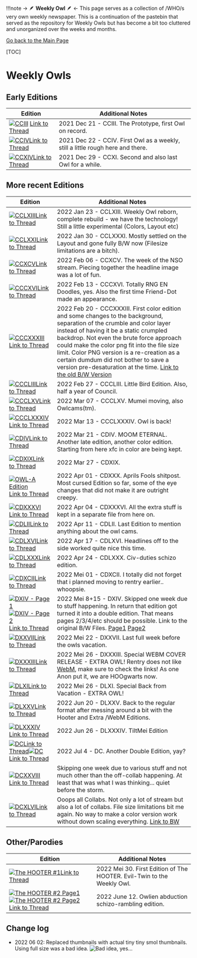 !!!note -> 🪶  **Weekly Owl**  🪶 <-
    This page serves as a collection of /WHO/s very own weekly newspaper. This is a continuation of the pastebin that served as the repository for Weekly Owls but has become a bit too cluttered and unorganized over the weeks and months.

[Go back to the Main Page](https://rentry.org/ei9vd)

[TOC]


# Weekly Owls
## Early Editions
Edition|Additional Notes
------|------
[![CCIII](https://files.catbox.moe/dejuy9.jpg)](https://files.catbox.moe/62ff0u.png) [Link to Thread](https://boards.4channel.org/vt/thread/15071400#p15072817)| 2021 Dec 21	-	CCIII. The Prototype, first Owl on record.
[![CCIV](https://files.catbox.moe/upbjls.jpg)](https://files.catbox.moe/f9s71p.png)[Link to Thread](https://boards.4channel.org/vt/thread/15077461#p15110932)| 2021 Dec 22	-	CCIV. First Owl as a weekly, still a little rough here and there.
[![CCXIV](https://files.catbox.moe/94ktbl.jpg)](https://files.catbox.moe/ut66rs.png)[Link to Thread](https://boards.4channel.org/vt/thread/15449514#p15469696)| 2021 Dec 29	-	CCXI. Second and also last Owl for a while.

## More recent Editions
Edition|Additional Notes
------|------
[![CCLXIII](https://files.catbox.moe/rq4b4c.jpg)](https://files.catbox.moe/xkpmag.png)[Link to Thread](https://boards.4channel.org/vt/thread/16922980#16931490)| 2022 Jan 23	-	CCLXIII. Weekly Owl reborn, complete rebuild - we have the technology! Still a little experimental (Colors, Layout etc)
[![CCLXXI](https://files.catbox.moe/chpbkn.jpg)](https://files.catbox.moe/4pwo0v.png)[Link to Thread](https://boards.4channel.org/vt/thread/17414083#No.17424327)| 2022 Jan 30	-	CCLXXXI. Mostly settled on the Layout and gone fully B/W now (Filesize limitations are a bitch).
[![CCXCV](https://files.catbox.moe/j0k8su.jpg)](https://files.catbox.moe/fggu7z.png)[Link to Thread](https://boards.4channel.org/vt/thread/17800271#17809196)| 2022 Feb 06	-	CCXCV. The week of the NSO stream. Piecing together the headline image was a lot of fun.
[![CCCXVI](https://files.catbox.moe/vqiqka.jpg)](https://files.catbox.moe/d82aw3.png)[Link to Thread](https://boards.4channel.org/vt/thread/18326983#p18339045)| 2022 Feb 13	-	CCCXVI. Totally RNG EN Doodles, yes. Also the first time Friend-Dot made an appearance.
[![CCCXXXIII](https://files.catbox.moe/h8w89f.jpg)](https://files.catbox.moe/2s2g3v.png)[Link to Thread](https://boards.4channel.org/vt/thread/18765723#p18772868)| 2022 Feb 20	-	CCCXXXIII. First color edition and some changes to the background, separation of the crumble and color layer instead of having it be a static crumpled backdrop. Not even the brute force approach could make the color png fit into the file size limit. Color PNG version is a re-creation as a certain dumdum did not bother to save a version pre-desaturation at the time. [Link to the old B/W Version](https://files.catbox.moe/g0k3c5.png)
[![CCCLIII](https://files.catbox.moe/0ehes9.jpg)](https://files.catbox.moe/1bf6di.png)[Link to Thread](https://boards.4channel.org/vt/thread/19329838#p19339478)| 2022 Feb 27	-	CCCLIII. Little Bird Edition. Also, half a year of Council. 
[![CCCLXV](https://files.catbox.moe/3npneo.jpg)](https://files.catbox.moe/uhyy8k.png)[Link to Thread](https://boards.4channel.org/vt/thread/19726252#19730293)| 2022 Mar 07	-	CCCLXV. Mumei moving, also Owlcams(tm).
[![CCCLXXXIV](https://files.catbox.moe/pp55td.jpg)](https://files.catbox.moe/27thoz.png)[Link to Thread](https://boards.4channel.org/vt/thread/20195218#p20195678)| 2022 Mar 13	-	CCCLXXXIV. Owl is back!
[![CDIV](https://files.catbox.moe/8a64i5.jpg)](https://files.catbox.moe/nnydp7.png)[Link to Thread](https://warosu.org/vt/thread/20777546#p20777617)| 2022 Mar 21	-	CDIV. MOOM ETERNAL. Another late edition, another color edition. Starting from here xfc in color are being kept.
[![CDXIX](https://files.catbox.moe/abz3g5.jpg)](https://files.catbox.moe/gpwy7q.png)[Link to Thread](https://boards.4channel.org/vt/thread/21228171#p21234067)| 2022 Mar 27	-	CDXIX. 
[![OWL-A Edition](https://files.catbox.moe/p7ofgy.jpg)](https://files.catbox.moe/bvkml0.png)[Link to Thread](https://boards.4channel.org/vt/thread/21576742#p21576984)| 2022 Apr 01	-	CDXXX. Aprils Fools shitpost. Most cursed Edition so far, some of the eye changes that did not make it are outright creepy.
[![CDXXXVI](https://files.catbox.moe/cxzzf7.jpg)](https://files.catbox.moe/2mctgj.png)[Link to Thread](https://boards.4channel.org/vt/thread/21753671#p21756889)|2022 Apr 04	-	CDXXXVI. All the extra stuff is kept in a separate file from here on.
[![CDLII](https://files.catbox.moe/bu7tgd.jpg)](https://files.catbox.moe/mvocau.png)[Link to Thread](https://boards.4channel.org/vt/thread/22274933#p22275247)| 2022 Apr 11	-	CDLII. Last Edition to mention anything about the owl cams.
[![CDLXVI](https://files.catbox.moe/3slz44.jpg)](https://files.catbox.moe/knfzki.png)[Link to Thread](https://boards.4channel.org/vt/thread/22656865#p22657053)| 2022 Apr 17	-	CDLXVI. Headlines off to the side worked quite nice this time.
[![CDLXXX](https://files.catbox.moe/uy4uur.jpg)](https://files.catbox.moe/247sra.png)[Link to Thread](https://boards.4channel.org/vt/thread/23098081#p23102761)| 2022 Apr 24	-	CDLXXX. Civ-duties schizo edition.
[![CDXCII](https://files.catbox.moe/r016dd.jpg)](https://files.catbox.moe/akh83u.png)[Link to Thread](https://boards.4channel.org/vt/thread/23520984#p23533199)| 2022 Mei 01	-	CDXCII. I totally did not forget that i planned moving to rentry earlier.. whoopsie.
[![DXIV - Page 1](https://files.catbox.moe/bsgui4.jpg)](https://files.catbox.moe/0ng60w.png)[![DXIV - Page 2](https://files.catbox.moe/oki4be.jpg)](https://files.catbox.moe/td2enl.png)[Link to Thread](https://boards.4channel.org/vt/thread/24347637#p24347763)|2022 Mei 8+15	-	DXIV. Skipped one week due to stuff happening. In return that edition got turned it into a double edition. That means pages 2/3/4/etc should be possible. Link to the original B/W Files. [Page1](https://files.catbox.moe/kjdhjj.png) [Page2](https://files.catbox.moe/bwqjdp.png)
[![DXXVII](https://files.catbox.moe/t3co1r.jpg)](https://files.catbox.moe/s5peia.png)[Link to Thread](https://boards.4channel.org/vt/thread/24772899#p4775788)| 2022 Mei 22	-	 DXXVII. Last full week before the owls vacation. 
[![DXXXIII](https://files.catbox.moe/tfyyc1.jpg)](https://files.catbox.moe/ibersc.webm)[Link to Thread](https://boards.4channel.org/vt/thread/24989039#p24989788)| 2022 Mei 26	-	DXXXIII. Special WEBM COVER RELEASE - EXTRA OWL! Rentry does not like [WebM](https://files.catbox.moe/ibersc.webm), make sure to check the links! As one Anon put it, we are HOOgwarts now.
[![DLXI](https://files.catbox.moe/7gxr26.jpg)](https://files.catbox.moe/unwpgq.png)[Link to Thread](https://boards.4channel.org/vt/thread/25989032#p25994993)| 2022 Mei 26	-	DLXI. Special Back from Vacation - EXTRA OWL! 
[![DLXXV](https://files.catbox.moe/1i9dum.jpg)](https://files.catbox.moe/druo6v.png)[Link to Thread](https://boards.4channel.org/vt/thread/26506144#p26507162)| 2022 Jun 20	-	DLXXV. Back to the regular format after messing around a bit with the Hooter and Extra /WebM Editions.
[![DLXXXIV](https://files.catbox.moe/1f5y5f.jpg)](https://files.catbox.moe/hnhqdu.png)[Link to Thread](https://boards.4channel.org/vt/thread/26867465#p26899336)| 2022 Jun 26 - DLXXXIV. TiltMei Edition
[![DC](https://files.catbox.moe/z1czf8.jpg)](https://files.catbox.moe/mj23yd.png)[Link to Thread](https://boards.4channel.org/vt/thread/27515488#p27515572)[![DC](https://files.catbox.moe/z9vbue.jpg)](https://files.catbox.moe/e5zick.png)[Link to Thread](https://boards.4channel.org/vt/thread/27515488#p27515624)| 2022 Jul 4 - DC. Another Double Edition, yay?
[![DCXXVIII](https://files.catbox.moe/hj4v36.jpg)](https://files.catbox.moe/vhjjsn.png)[Link to Thread](https://boards.4channel.org/vt/thread/28442320#p28443594)| Skipping one week due to various stuff and not much other than the off-collab happening. At least that was what I was thinking... quiet before the storm.
[![DCXLVI](https://files.catbox.moe/yzu64h.jpg)](https://files.catbox.moe/sd0ond.png)[Link to Thread]()| Ooops all Collabs. Not only a lot of stream but also a lot of collabs. File size limitations bit me again. No way to make a color version work without down scaling everything. [Link to BW](https://files.catbox.moe/hotlwm.png)


## Other/Parodies
Edition|Additional Notes
------|------
[![The HOOTER	#1](https://files.catbox.moe/wjo68e.jpg)](https://files.catbox.moe/2oylna.png)[Link to Thread](https://boards.4channel.org/vt/thread/25141371#p25168476)| 2022 Mei 30.	First Edition of The HOOTER. Evil-Twin to the Weekly Owl.
[![The HOOTER	#2 Page1](https://files.catbox.moe/gqw68t.jpg)](https://files.catbox.moe/rdg178.png)[![The HOOTER	#2 Page2](https://files.catbox.moe/armdsk.jpg)](https://files.catbox.moe/azxkq8.png)[Link to Thread](https://boards.4channel.org/vt/thread/25989032#p25989171)| 2022 June 12.	Owlien abduction schizo-rambling edition.

## Change log
* 2022 06 02: Replaced thumbnails with actual tiny tiny smol thumbnails. Using full size was a bad idea. ![Bad idea, yes...](https://files.catbox.moe/tih16y.png)

